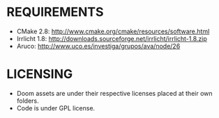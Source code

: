 # REQUIREMENTS

* CMake 2.8: http://www.cmake.org/cmake/resources/software.html
* Irrlicht 1.8: http://downloads.sourceforge.net/irrlicht/irrlicht-1.8.zip
* Aruco: http://www.uco.es/investiga/grupos/ava/node/26


# LICENSING

* Doom assets are under their respective licenses placed at their own folders.
* Code is under GPL license.
